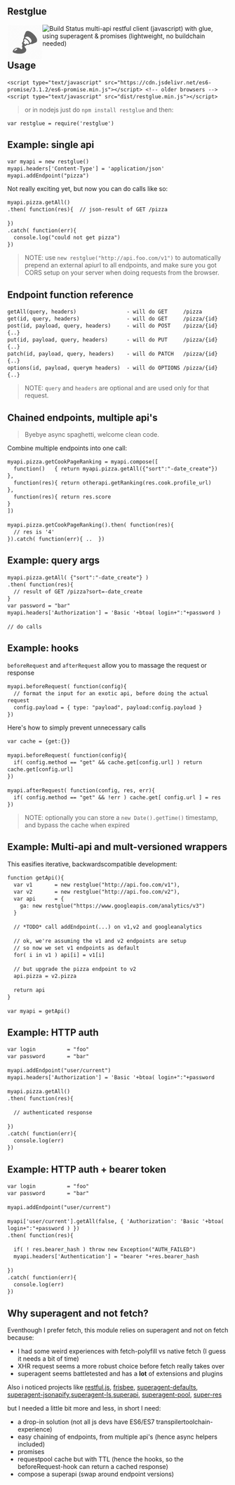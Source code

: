 ## Restglue
![Build Status](https://travis-ci.org/coderofsalvation/restglue.svg?branch=master)
<img src="logo.png" style="width:80px; max-width:80px" align="left"/>
multi-api restful client (javascript) with glue, using superagent & promises (lightweight, no buildchain needed) 

## Usage 

    <script type="text/javascript" src="https://cdn.jsdelivr.net/es6-promise/3.1.2/es6-promise.min.js"></script> <!-- older browsers -->
    <script type="text/javascript" src="dist/restglue.min.js"></script>

> or in nodejs just do `npm install restglue` and then:

    var restglue = require('restglue')

## Example: single api 

    var myapi = new restglue()
    myapi.headers['Content-Type'] = 'application/json'
    myapi.addEndpoint("pizza")

Not really exciting yet, but now you can do calls like so:

    myapi.pizza.getAll()
    .then( function(res){  // json-result of GET /pizza

    })
    .catch( function(err){
      console.log("could not get pizza")
    })

> NOTE: use `new restglue("http://api.foo.com/v1")` to automatically prepend an external apiurl to all endpoints,  and make 
sure you got CORS setup on your server when doing requests from the browser.

## Endpoint function reference

    getAll(query, headers)                - will do GET     /pizza
    get(id, query, headers)               - will do GET     /pizza/{id}
    post(id, payload, query, headers)     - will do POST    /pizza/{id} {..}
    put(id, payload, query, headers)      - will do PUT     /pizza/{id} {..}
    patch(id, payload, query, headers)    - will do PATCH   /pizza/{id} {..}
    options(id, payload, querym headers)  - will do OPTIONS /pizza/{id} {..}

> NOTE: `query` and `headers` are optional and are used only for that request.

## Chained endpoints, multiple api's

> Byebye async spaghetti, welcome clean code.

Combine multiple endpoints into one call:

    myapi.pizza.getCookPageRanking = myapi.compose([
      function()   { return myapi.pizza.getAll({"sort":"-date_create"})    },
      function(res){ return otherapi.getRanking(res.cook.profile_url)      },
      function(res){ return res.score                                      }
    ])

    myapi.pizza.getCookPageRanking().then( function(res){
      // res is '4'
    }).catch( function(err){ ..  })

## Example: query args 

    myapi.pizza.getAll( {"sort":"-date_create"} )
    .then( function(res){
      // result of GET /pizza?sort=-date_create
    }
    var password = "bar"
    myapi.headers['Authorization'] = 'Basic '+btoa( login+":"+password )

    // do calls

## Example: hooks

`beforeRequest` and `afterRequest` allow you to massage the request or response

    myapi.beforeRequest( function(config){
      // format the input for an exotic api, before doing the actual request
      config.payload = { type: "payload", payload:config.payload } 
    })

Here's how to simply prevent unnecessary calls

    var cache = {get:{}}

    myapi.beforeRequest( function(config){
      if( config.method == "get" && cache.get[config.url] ) return cache.get[config.url]
    })

    myapi.afterRequest( function(config, res, err){
      if( config.method == "get" && !err ) cache.get[ config.url ] = res
    })

> NOTE: optionally you can store a `new Date().getTime()` timestamp, and bypass the cache when expired 

## Example: Multi-api and mult-versioned wrappers 

This easifies iterative, backwardscompatible development:

    function getApi(){
      var v1       = new restglue("http://api.foo.com/v1"),
      var v2       = new restglue("http://api.foo.com/v2"),
      var api      = {
        ga: new restglue("https://www.googleapis.com/analytics/v3") 
      }

      // *TODO* call addEndpoint(...) on v1,v2 and googleanalytics

      // ok, we're assuming the v1 and v2 endpoints are setup 
      // so now we set v1 endpoints as default 
      for( i in v1 ) api[i] = v1[i]

      // but upgrade the pizza endpoint to v2 
      api.pizza = v2.pizza 
    
      return api 
    }

    var myapi = getApi()

## Example: HTTP auth 

    var login          = "foo"
    var password       = "bar"

    myapi.addEndpoint("user/current")
    myapi.headers['Authorization'] = 'Basic '+btoa( login+":"+password 

    myapi.pizza.getAll()
    .then( function(res){

      // authenticated response

    })
    .catch( function(err){
      console.log(err)
    })

## Example: HTTP auth + bearer token

    var login          = "foo"
    var password       = "bar"

    myapi.addEndpoint("user/current")

    myapi['user/current'].getAll(false, { 'Authorization': 'Basic '+btoa( login+":"+password ) })
    .then( function(res){

      if( ! res.bearer_hash ) throw new Exception("AUTH_FAILED")
      myapi.headers['Authentication'] = "bearer "+res.bearer_hash 

    })
    .catch( function(err){
      console.log(err)
    })

## Why superagent and not fetch?

Eventhough I prefer fetch, this module relies on superagent and not on fetch because:

* I had some weird experiences with fetch-polyfill vs native fetch (I guess it needs a bit of time)
* XHR request seems a more robust choice before fetch really takes over
* superagent seems battletested and has a __lot__ of extensions and plugins

Also i noticed projects like [restful.js](https://github.com/marmelab/restful.js/tree/master), [frisbee](https://www.npmjs.com/package/frisbee), [superagent-defaults](https://www.npmjs.com/package/superagent-defaults), [superagent-jsonapify](https://www.npmjs.com/package/superagent-jsonapify),[superagent-ls](https://www.npmjs.com/package/superagent-ls),[superapi](https://www.npmjs.com/package/superagent-ls), [superagent-pool](https://github.com/lapwinglabs/superagent-pool), [super-res](https://www.npmjs.com/package/super-res)

but I needed a little bit more and less, in short I need:

* a drop-in solution (not all js devs have  ES6/ES7 transpilertoolchain-experience)
* easy chaining of endpoints, from multiple api's (hence async helpers included)
* promises
* requestpool cache but with TTL (hence the hooks, so the beforeRequest-hook can return a cached response)
* compose a superapi (swap around endpoint versions)

